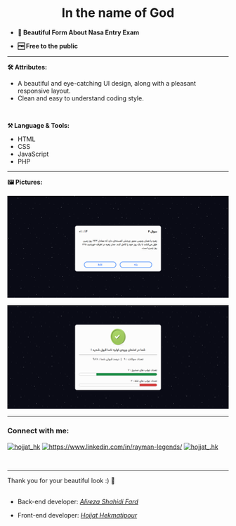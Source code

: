 <h1 align="center">In the name of God</h1>

- **🌱 Beautiful Form About Nasa Entry Exam**

-  **🆓 Free to the public**
 
<hr>

**🛠️ Attributes:**
<br>
<ul>
  <li>A beautiful and eye-catching UI design, along with a pleasant responsive layout.</li>
  <li>Clean and easy to understand coding style.</li>
</ul><br>

**⚒ Language & Tools:**
<ul>
  <li>HTML</li>
  <li>CSS</li>
  <li>JavaScript</li>
  <li>PHP</li>
</ul>
<hr>

**🖼️ Pictures:**
<br>
<br>
<img src="Asset/Picture/Screenshot-(2).png" alt="Preview Picture">

<img src="Asset/Picture/Screenshot-(1).png" alt="Preview Picture"><br>
<hr>
<h3 align="left">Connect with me:</h3>
<p align="left">
<a href="https://twitter.com/hojjat_hk" target="blank"><img align="center" src="https://raw.githubusercontent.com/rahuldkjain/github-profile-readme-generator/master/src/images/icons/Social/twitter.svg" alt="hojjat_hk" height="30" width="40" /></a>    
<a href="https://www.linkedin.com/in/hekmati-hojjat/" target="blank"><img align="center" src="https://raw.githubusercontent.com/rahuldkjain/github-profile-readme-generator/master/src/images/icons/Social/linked-in-alt.svg" alt="https://www.linkedin.com/in/rayman-legends/" height="30" width="40" /></a>
<a href="https://instagram.com/hojjat__hk" target="blank"><img align="center" src="https://raw.githubusercontent.com/rahuldkjain/github-profile-readme-generator/master/src/images/icons/Social/instagram.svg" alt="hojjat_.hk" height="30" width="40" /></a>
</p>
<br>
<hr>
Thank you for your beautiful look :) 🤍
<br><br>

* Back-end developer: <a href="https://github.com/Wirmaple73/"><i>Alireza Shahidi Fard</i></a>

* Front-end developer: <a href="https://github.com/Hojjat-hk/"><i>Hojjat Hekmatipour</i></a>